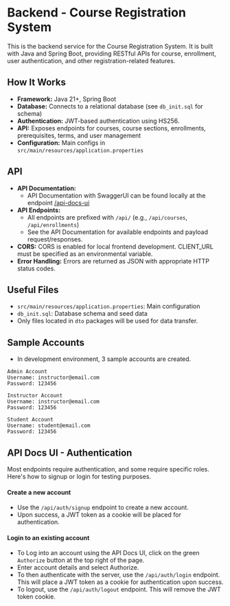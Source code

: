 # Backend - Course Registration System

This is the backend service for the Course Registration System. It is built with Java and Spring Boot, providing RESTful APIs for course, enrollment, user authentication, and other registration-related features.

## How It Works
- **Framework:** Java 21+, Spring Boot
- **Database:** Connects to a relational database (see `db_init.sql` for schema)
- **Authentication:** JWT-based authentication using HS256.
- **API:** Exposes endpoints for courses, course sections, enrollments, prerequisites, terms, and user management
- **Configuration:** Main configs in `src/main/resources/application.properties`

## API
- **API Documentation:**
  - API Documentation with SwaggerUI can be found locally at the endpoint [/api-docs-ui](http://localhost:8484/api-docs-ui) 
- **API Endpoints:**
  - All endpoints are prefixed with `/api/` (e.g., `/api/courses`, `/api/enrollments`)
  - See the API Documentation for available endpoints and payload request/responses.
- **CORS:** CORS is enabled for local frontend development. CLIENT_URL must be specified as an environmental variable.
- **Error Handling:** Errors are returned as JSON with appropriate HTTP status codes.

## Useful Files
- `src/main/resources/application.properties`: Main configuration
- `db_init.sql`: Database schema and seed data
- Only files located in `dto` packages will be used for data transfer.

## Sample Accounts
- In development environment, 3 sample accounts are created.
```angular2html
Admin Account
Username: instructor@email.com
Password: 123456
```
```angular2html
Instructor Account
Username: instructor@email.com
Password: 123456
```
```angular2html
Student Account
Username: student@email.com
Password: 123456
```

## API Docs UI - Authentication
Most endpoints require authentication, and some require specific roles. Here's how to signup or login for testing purposes.

#### Create a new account
  - Use the `/api/auth/signup` endpoint to create a new account.
  - Upon success, a JWT token as a cookie will be placed for authentication.

#### Login to an existing account
  - To Log into an account using the API Docs UI, click on the green `Authorize` button at the top right of the page.
  - Enter account details and select Authorize.
  - To then authenticate with the server, use the `/api/auth/login` endpoint. This will place a JWT token as a cookie for authentication upon success.
  - To logout, use the `/api/auth/logout` endpoint. This will remove the JWT token cookie.